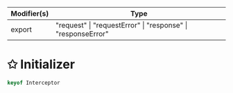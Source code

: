 | Modifier(s)                            | Type                     |
|----------------------------------------|--------------------------|
| export | "request" &#124; "requestError" &#124; "response" &#124; "responseError" |

# &#10025; Initializer

```ts
keyof Interceptor
```